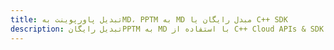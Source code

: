 ---title: تبدیل پاورپوینت بهMD، PPTM به MD مبدل رایگان یا C++ SDKdescription: تبدیل رایگانPPTM به MD با استفاده از C++ Cloud APIs & SDK. همچنین اسناد Microsoft PowerPoint را در Cloud ایجاد، ویرایش و رندر کنید.---